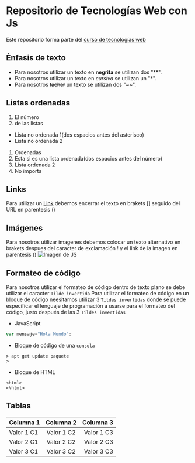 # Repositorio de Tecnologías Web con Js

Este repositorio forma parte del [curso de tecnologías web](https://github.com/adrianeguez/Tec_Web_Js_2016_B)


## Énfasis de texto
* Para nosotros utilizar un texto en **negrita** se utilizan dos "**".
* Para nosotros utilizar un texto en *cursiva* se utilizan un "*".
* Para nosotros ~~tachar~~ un texto se utilizan dos "~~".

## Listas ordenadas
1. El número 
2. de las listas
  * Lista no ordenada 1(dos espacios antes del asterisco)
  * Lista no ordenada 2
1. Ordenadas
  1. Esta si es una lista ordenada(dos espacios antes del número)
  2. Lista ordenada 2
2. No importa

## Links
Para utilizar un [Link](https://github.com/YessLarco/TecWeb_JavaScript)
debemos encerrar el texto en brakets [] seguido del URL en parentesis ()

## Imágenes
Para nosotros utilizar imagenes debemos colocar un texto alternativo en brakets despues del caracter de exclamación !
y el link de la imagen en parentesis () ![Imagen de JS](https://camo.githubusercontent.com/891e94cd8dda7f40f451bb27067be513c230318a/68747470733a2f2f7261772e6769746875622e636f6d2f766f6f646f6f74696b69676f642f6c6f676f2e6a732f6d61737465722f626f676a732f6a732e706e67 "JavaScript")

## Formateo de código
Para nosotros utilizar el formateo de código dentro de texto plano se debe utilizar el caracter `Tilde invertida`
Para utilizar el formateo de código en un bloque de código neesitamos utilizar 3 `Tildes invertidas` donde se puede especificar el lenguaje de programación a 
usarse para el formateo del código, justo después de las 3 `Tildes invertidas`
* JavaScript
```javascript
var mensaje="Hola Mundo";
```
* Bloque de código de una `consola`

```
> apt get update paquete
> 
```
* Bloque de HTML

```
<html>
<\html>
```

## Tablas
| Columna 1        | Columna 2       | Columna 3  |
| --- |:---:| ---:|
| Valor 1 C1      | Valor 1 C2 | Valor 1 C3 |
| Valor 2 C1      | Valor 2 C2     |   Valor 2 C3 |
| Valor 3 C1 | Valor 3 C2      |    Valor 3 C3 |

